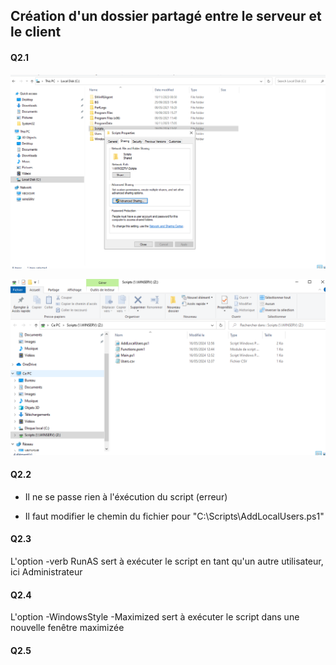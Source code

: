 ## Création d'un dossier partagé entre le serveur et le client

#### Q2.1

![DossierpartagéScript](https://github.com/PKechichian/TSSR2405_Checkpoint2/blob/main/Annexes/Q2.sharedfolder1.png)

![DossierpartagéScript](https://github.com/PKechichian/TSSR2405_Checkpoint2/blob/main/Annexes/Q2.sharedfolder.png)

#### Q2.2

- Il ne se passe rien à l'éxécution du script (erreur)

- Il faut modifier le chemin du fichier pour "C:\Scripts\AddLocalUsers.ps1"

#### Q2.3  

L'option -verb RunAS sert à exécuter le script en tant qu'un autre utilisateur, ici Administrateur

#### Q2.4

L'option -WindowsStyle -Maximized sert à exécuter le script dans une nouvelle fenêtre maximizée

#### Q2.5

